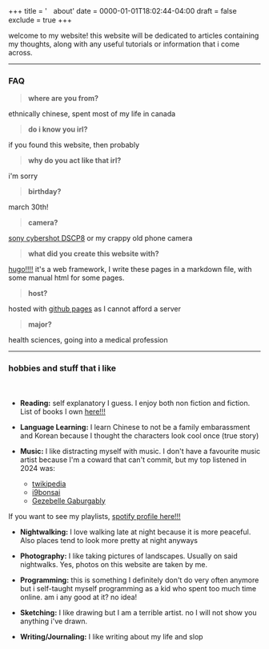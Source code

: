 +++
title = 'ㅤabout'
date = 0000-01-01T18:02:44-04:00
draft = false
exclude = true
+++


welcome to my website! this website will be dedicated to articles containing my thoughts, along with any useful tutorials or information that i come across.

____

### FAQ

> __where are you from?__

ethnically chinese, spent most of my life in canada

> __do i know you irl?__

if you found this website, then probably

> __why do you act like that irl?__

i'm sorry

> __birthday?__

march 30th!

> __camera?__

[sony cybershot DSCP8](https://www.dpreview.com/products/sony/compacts/sony_dscp8/specifications) or my crappy old phone camera

> __what did you create this website with?__

[hugo!!!!](https://gohugo.io/) it's a web framework, I write these pages in a markdown file, with some manual html for some pages. 

> __host?__

hosted with [github pages](https://pages.github.com/) as I cannot afford a server

> __major?__

health sciences, going into a medical profession
____

### hobbies and stuff that i like

ㅤ

- **Reading:** self explanatory I guess. I enjoy both non fiction and fiction. List of books I own [here!!!](/library)

- **Language Learning:** I learn Chinese to not be a family embarassment and Korean because I thought the characters look cool once (true story)

- **Music:** I like distracting myself with music. I don't have a favourite music artist because I'm a coward that can't commit, but my top listened in 2024 was:

  - [twikipedia](https://open.spotify.com/artist/2V8aJ7qCArKAmHAX7u81Sj?si=hTMZgmE_Q4yYITebnztC6Q)
  - [i9bonsai](https://open.spotify.com/artist/7dqb1363wqRxJw9RfgQeo3?si=VUQYdG5lRWKe6MNeomsItw)
  - [Gezebelle Gaburgably](https://open.spotify.com/artist/2dAr2VXRbboq3vymg20Jtw?si=8LPdGvoNSuqBnLatCHzzaA)

If you want to see my playlists, [spotify profile here!!!](https://open.spotify.com/user/1np8ok67bcb7imcaurqbeinm8?si=176dd7af90b14e2b)

- **Nightwalking:** I love walking late at night because it is more peaceful. Also places tend to look more pretty at night anyways

- **Photography:** I like taking pictures of landscapes. Usually on said nightwalks. Yes, photos on this website are taken by me.

- **Programming:** this is something I definitely don't do very often anymore but i self-taught myself programming as a kid who spent too much time online. am i any good at it? no idea!

- **Sketching:** I like drawing but I am a terrible artist. no I will not show you anything i've drawn.

- **Writing/Journaling:** I like writing about my life and slop
